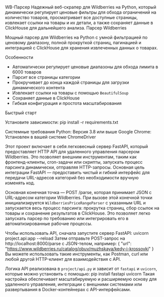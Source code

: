 WB-Парсер
Надежный веб-скрапер для Wildberries на Python, который динамически регулирует ценовые фильтры для обхода ограничений на количество товаров, просматривает все доступные страницы, извлекает ссылки на товары и их детали, а также сохраняет данные в ClickHouse для дальнейшего анализа.
Парсер Wildberries

Мощный парсер для Wildberries на Python с умной фильтрацией по ценовому диапазону, полной прокруткой страниц, пагинацией и интеграцией с ClickHouse для хранения извлеченных данных о товарах.



Особенности

- Автоматически регулирует ценовые диапазоны для обхода лимита в 6000 товаров
- Парсит все страницы категории
- Прокручивает до конца каждой страницы для загрузки динамического контента
- Извлекает ссылки на товары с помощью `BeautifulSoup`
- Сохраняет данные в ClickHouse
- Гибкая конфигурация и простота масштабирования



Быстрый старт

Установите зависимости:
pip install -r requirements.txt
 
 
Системные требования
Python: Версия 3.8 или выше
Google Chrome: Установлен в вашей системе
ChromeDriver

Этот проект включает в себя легковесный сервер FastAPI, который предоставляет HTTP API для удаленного управления парсером Wildberries. Это позволяет внешним инструментам, таким как фронтенд-клиенты, cron-задачи или скрипты, запускать процесс парсинга динамически, отправляя HTTP-запросы. Основная цель интеграции FastAPI — предоставить чистый и гибкий интерфейс для передачи URL-адресов категорий без необходимости вручную изменять код.

Основная конечная точка — POST /parse, которая принимает JSON с URL-адресом категории Wildberries. При вызове этой конечной точки инициализируется `WildberriesPriceRangeParser` с указанным URL и запускается весь процесс парсинга: прокрутка страниц, сбор ссылок на товары и сохранение результатов в ClickHouse. Это позволяет легко запускать парсер по требованию или интегрировать его в автоматизированные рабочие процессы.

Чтобы использовать API, сначала запустите сервер FastAPI:
uvicorn project.api:app --reload
Затем отправьте POST-запрос на http://localhost:8000/parse с JSON-телом, например:
{
  "url": "https://www.wildberries.ru/catalog/obuv/muzhskaya/kedy-i-krossovki"
}
Вы можете использовать такие инструменты, как Postman, curl или любой другой HTTP-клиент для взаимодействия с API.

Логика API реализована в `project/api.py` и зависит от `fastapi` и `uvicorn`, которые можно установить с помощью:
pip install fastapi uvicorn
Такая настройка обеспечивает масштабируемую и расширяемую основу для удаленного управления, интеграции с внешними системами или развертывания в Docker-контейнерах с API-интерфейсами.
